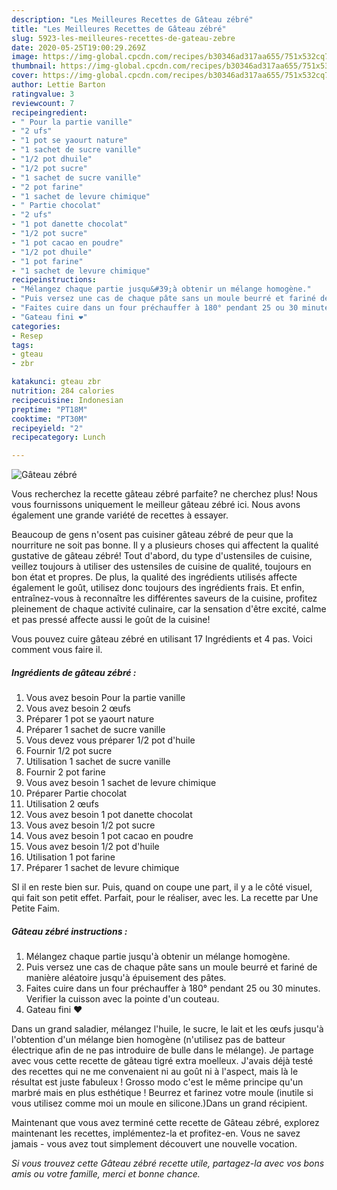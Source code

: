 ```yaml
---
description: "Les Meilleures Recettes de Gâteau zébré"
title: "Les Meilleures Recettes de Gâteau zébré"
slug: 5923-les-meilleures-recettes-de-gateau-zebre
date: 2020-05-25T19:00:29.269Z
image: https://img-global.cpcdn.com/recipes/b30346ad317aa655/751x532cq70/gateau-zebre-photo-principale-de-la-recette.jpg
thumbnail: https://img-global.cpcdn.com/recipes/b30346ad317aa655/751x532cq70/gateau-zebre-photo-principale-de-la-recette.jpg
cover: https://img-global.cpcdn.com/recipes/b30346ad317aa655/751x532cq70/gateau-zebre-photo-principale-de-la-recette.jpg
author: Lettie Barton
ratingvalue: 3
reviewcount: 7
recipeingredient:
- " Pour la partie vanille"
- "2 ufs"
- "1 pot se yaourt nature"
- "1 sachet de sucre vanille"
- "1/2 pot dhuile"
- "1/2 pot sucre"
- "1 sachet de sucre vanille"
- "2 pot farine"
- "1 sachet de levure chimique"
- " Partie chocolat"
- "2 ufs"
- "1 pot danette chocolat"
- "1/2 pot sucre"
- "1 pot cacao en poudre"
- "1/2 pot dhuile"
- "1 pot farine"
- "1 sachet de levure chimique"
recipeinstructions:
- "Mélangez chaque partie jusqu&#39;à obtenir un mélange homogène."
- "Puis versez une cas de chaque pâte sans un moule beurré et fariné de manière aléatoire jusqu&#39;à épuisement des pâtes."
- "Faites cuire dans un four préchauffer à 180° pendant 25 ou 30 minutes. Verifier la cuisson avec la pointe d&#39;un couteau."
- "Gateau fini ❤"
categories:
- Resep
tags:
- gteau
- zbr

katakunci: gteau zbr 
nutrition: 284 calories
recipecuisine: Indonesian
preptime: "PT18M"
cooktime: "PT30M"
recipeyield: "2"
recipecategory: Lunch

---
```



![Gâteau zébré](https://img-global.cpcdn.com/recipes/b30346ad317aa655/751x532cq70/gateau-zebre-photo-principale-de-la-recette.jpg)

Vous recherchez la recette gâteau zébré parfaite? ne cherchez plus! Nous vous fournissons uniquement le meilleur gâteau zébré ici. Nous avons également une grande variété de recettes à essayer.

Beaucoup de gens n'osent pas cuisiner gâteau zébré de peur que la nourriture ne soit pas bonne. Il y a plusieurs choses qui affectent la qualité gustative de gâteau zébré! Tout d'abord, du type d'ustensiles de cuisine, veillez toujours à utiliser des ustensiles de cuisine de qualité, toujours en bon état et propres. De plus, la qualité des ingrédients utilisés affecte également le goût, utilisez donc toujours des ingrédients frais. Et enfin, entraînez-vous à reconnaître les différentes saveurs de la cuisine, profitez pleinement de chaque activité culinaire, car la sensation d'être excité, calme et pas pressé affecte aussi le goût de la cuisine!

<!--inarticleads1-->

Vous pouvez cuire gâteau zébré en utilisant 17 Ingrédients et 4 pas. Voici comment vous faire il.

##### Ingrédients de gâteau zébré :

1. Vous avez besoin  Pour la partie vanille
1. Vous avez besoin 2 œufs
1. Préparer 1 pot se yaourt nature
1. Préparer 1 sachet de sucre vanille
1. Vous devez vous préparer 1/2 pot d&#39;huile
1. Fournir 1/2 pot sucre
1. Utilisation 1 sachet de sucre vanille
1. Fournir 2 pot farine
1. Vous avez besoin 1 sachet de levure chimique
1. Préparer  Partie chocolat
1. Utilisation 2 œufs
1. Vous avez besoin 1 pot danette chocolat
1. Vous avez besoin 1/2 pot sucre
1. Vous avez besoin 1 pot cacao en poudre
1. Vous avez besoin 1/2 pot d&#39;huile
1. Utilisation 1 pot farine
1. Préparer 1 sachet de levure chimique


SI il en reste bien sur. Puis, quand on coupe une part, il y a le côté visuel, qui fait son petit effet. Parfait, pour le réaliser, avec les. La recette par Une Petite Faim. 

<!--inarticleads2-->

##### Gâteau zébré instructions :

1. Mélangez chaque partie jusqu&#39;à obtenir un mélange homogène.
1. Puis versez une cas de chaque pâte sans un moule beurré et fariné de manière aléatoire jusqu&#39;à épuisement des pâtes.
1. Faites cuire dans un four préchauffer à 180° pendant 25 ou 30 minutes. Verifier la cuisson avec la pointe d&#39;un couteau.
1. Gateau fini ❤


Dans un grand saladier, mélangez l&#39;huile, le sucre, le lait et les œufs jusqu&#39;à l&#39;obtention d&#39;un mélange bien homogène (n&#39;utilisez pas de batteur électrique afin de ne pas introduire de bulle dans le mélange). Je partage avec vous cette recette de gâteau tigré extra moelleux. J&#39;avais déjà testé des recettes qui ne me convenaient ni au goût ni à l&#39;aspect, mais là le résultat est juste fabuleux ! Grosso modo c&#39;est le même principe qu&#39;un marbré mais en plus esthétique ! Beurrez et farinez votre moule (inutile si vous utilisez comme moi un moule en silicone.)Dans un grand récipient. 

<!--inarticleads1-->

<p>
Maintenant que vous avez terminé cette recette de Gâteau zébré, explorez maintenant les recettes, implémentez-la et profitez-en. Vous ne savez jamais - vous avez tout simplement découvert une nouvelle vocation.
</p>

<p>
<i>Si vous trouvez cette Gâteau zébré recette utile, partagez-la avec vos bons amis ou votre famille, merci et bonne chance.</i>
</p>
